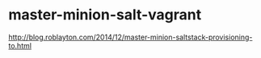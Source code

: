 master-minion-salt-vagrant
==========================

http://blog.roblayton.com/2014/12/master-minion-saltstack-provisioning-to.html
